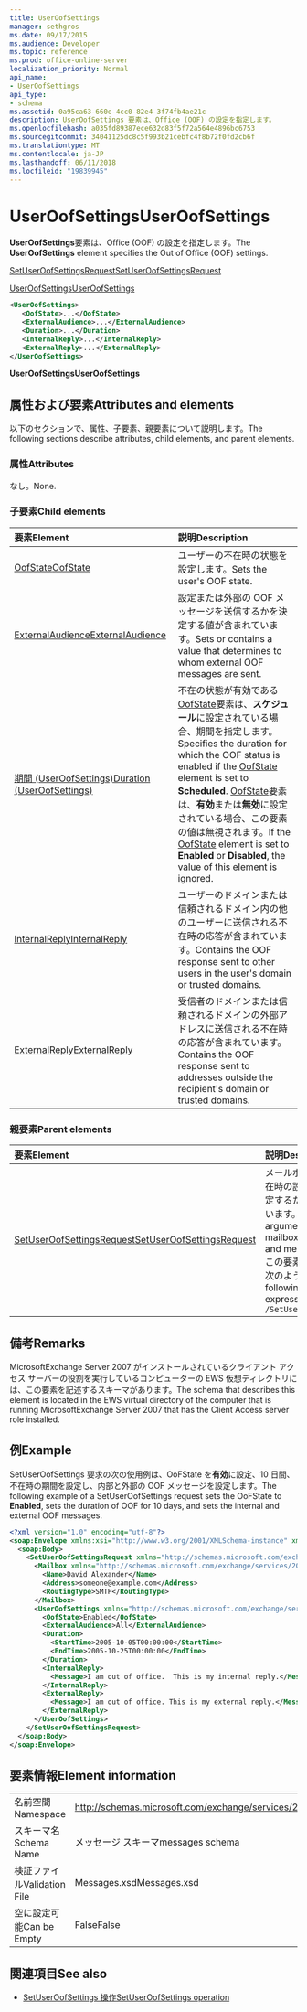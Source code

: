 ```yaml
---
title: UserOofSettings
manager: sethgros
ms.date: 09/17/2015
ms.audience: Developer
ms.topic: reference
ms.prod: office-online-server
localization_priority: Normal
api_name:
- UserOofSettings
api_type:
- schema
ms.assetid: 0a95ca63-660e-4cc0-82e4-3f74fb4ae21c
description: UserOofSettings 要素は、Office (OOF) の設定を指定します。
ms.openlocfilehash: a035fd89387ece632d83f5f72a564e4896bc6753
ms.sourcegitcommit: 34041125dc8c5f993b21cebfc4f8b72f0fd2cb6f
ms.translationtype: MT
ms.contentlocale: ja-JP
ms.lasthandoff: 06/11/2018
ms.locfileid: "19839945"
---
```

# <a name="useroofsettings"></a><span data-ttu-id="81544-103">UserOofSettings</span><span class="sxs-lookup"><span data-stu-id="81544-103">UserOofSettings</span></span>

<span data-ttu-id="81544-104">**UserOofSettings**要素は、Office (OOF) の設定を指定します。</span><span class="sxs-lookup"><span data-stu-id="81544-104">The **UserOofSettings** element specifies the Out of Office (OOF) settings.</span></span> 
  
[<span data-ttu-id="81544-105">SetUserOofSettingsRequest</span><span class="sxs-lookup"><span data-stu-id="81544-105">SetUserOofSettingsRequest</span></span>](setuseroofsettingsrequest.md)
  
[<span data-ttu-id="81544-106">UserOofSettings</span><span class="sxs-lookup"><span data-stu-id="81544-106">UserOofSettings</span></span>](useroofsettings.md)
  
```xml
<UserOofSettings>
   <OofState>...</OofState>
   <ExternalAudience>...</ExternalAudience>
   <Duration>...</Duration>
   <InternalReply>...</InternalReply>
   <ExternalReply>...</ExternalReply>
</UserOofSettings>
```

 <span data-ttu-id="81544-107">**UserOofSettings**</span><span class="sxs-lookup"><span data-stu-id="81544-107">**UserOofSettings**</span></span>
## <a name="attributes-and-elements"></a><span data-ttu-id="81544-108">属性および要素</span><span class="sxs-lookup"><span data-stu-id="81544-108">Attributes and elements</span></span>

<span data-ttu-id="81544-109">以下のセクションで、属性、子要素、親要素について説明します。</span><span class="sxs-lookup"><span data-stu-id="81544-109">The following sections describe attributes, child elements, and parent elements.</span></span>
  
### <a name="attributes"></a><span data-ttu-id="81544-110">属性</span><span class="sxs-lookup"><span data-stu-id="81544-110">Attributes</span></span>

<span data-ttu-id="81544-111">なし。</span><span class="sxs-lookup"><span data-stu-id="81544-111">None.</span></span>
  
### <a name="child-elements"></a><span data-ttu-id="81544-112">子要素</span><span class="sxs-lookup"><span data-stu-id="81544-112">Child elements</span></span>

|<span data-ttu-id="81544-113">**要素**</span><span class="sxs-lookup"><span data-stu-id="81544-113">**Element**</span></span>|<span data-ttu-id="81544-114">**説明**</span><span class="sxs-lookup"><span data-stu-id="81544-114">**Description**</span></span>|
|:-----|:-----|
|[<span data-ttu-id="81544-115">OofState</span><span class="sxs-lookup"><span data-stu-id="81544-115">OofState</span></span>](oofstate.md) <br/> |<span data-ttu-id="81544-116">ユーザーの不在時の状態を設定します。</span><span class="sxs-lookup"><span data-stu-id="81544-116">Sets the user's OOF state.</span></span>  <br/> |
|[<span data-ttu-id="81544-117">ExternalAudience</span><span class="sxs-lookup"><span data-stu-id="81544-117">ExternalAudience</span></span>](externalaudience.md) <br/> |<span data-ttu-id="81544-118">設定または外部の OOF メッセージを送信するかを決定する値が含まれています。</span><span class="sxs-lookup"><span data-stu-id="81544-118">Sets or contains a value that determines to whom external OOF messages are sent.</span></span>  <br/> |
|[<span data-ttu-id="81544-119">期間 (UserOofSettings)</span><span class="sxs-lookup"><span data-stu-id="81544-119">Duration (UserOofSettings)</span></span>](duration-useroofsettings.md) <br/> |<span data-ttu-id="81544-120">不在の状態が有効である[OofState](oofstate.md)要素は、**スケジュール**に設定されている場合、期間を指定します。</span><span class="sxs-lookup"><span data-stu-id="81544-120">Specifies the duration for which the OOF status is enabled if the [OofState](oofstate.md) element is set to **Scheduled**.</span></span> <span data-ttu-id="81544-121">[OofState](oofstate.md)要素は、**有効**または**無効**に設定されている場合、この要素の値は無視されます。</span><span class="sxs-lookup"><span data-stu-id="81544-121">If the [OofState](oofstate.md) element is set to **Enabled** or **Disabled**, the value of this element is ignored.</span></span>  <br/> |
|[<span data-ttu-id="81544-122">InternalReply</span><span class="sxs-lookup"><span data-stu-id="81544-122">InternalReply</span></span>](internalreply.md) <br/> |<span data-ttu-id="81544-123">ユーザーのドメインまたは信頼されるドメイン内の他のユーザーに送信される不在時の応答が含まれています。</span><span class="sxs-lookup"><span data-stu-id="81544-123">Contains the OOF response sent to other users in the user's domain or trusted domains.</span></span>  <br/> |
|[<span data-ttu-id="81544-124">ExternalReply</span><span class="sxs-lookup"><span data-stu-id="81544-124">ExternalReply</span></span>](externalreply.md) <br/> |<span data-ttu-id="81544-125">受信者のドメインまたは信頼されるドメインの外部アドレスに送信される不在時の応答が含まれています。</span><span class="sxs-lookup"><span data-stu-id="81544-125">Contains the OOF response sent to addresses outside the recipient's domain or trusted domains.</span></span>  <br/> |
   
### <a name="parent-elements"></a><span data-ttu-id="81544-126">親要素</span><span class="sxs-lookup"><span data-stu-id="81544-126">Parent elements</span></span>

|<span data-ttu-id="81544-127">**要素**</span><span class="sxs-lookup"><span data-stu-id="81544-127">**Element**</span></span>|<span data-ttu-id="81544-128">**説明**</span><span class="sxs-lookup"><span data-stu-id="81544-128">**Description**</span></span>|
|:-----|:-----|
|[<span data-ttu-id="81544-129">SetUserOofSettingsRequest</span><span class="sxs-lookup"><span data-stu-id="81544-129">SetUserOofSettingsRequest</span></span>](setuseroofsettingsrequest.md) <br/> |<span data-ttu-id="81544-130">メールボックス ユーザーの不在時の設定とメッセージを設定するための引数が含まれています。</span><span class="sxs-lookup"><span data-stu-id="81544-130">Contains the arguments used to set a mailbox user's OOF settings and messages.</span></span>  <br/> <span data-ttu-id="81544-131">この要素への XPath 式は、次のようにします。</span><span class="sxs-lookup"><span data-stu-id="81544-131">The following is the XPath expression to this element:</span></span>  <br/>  `/SetUserOofSettingsRequest` <br/> |
   
## <a name="remarks"></a><span data-ttu-id="81544-132">備考</span><span class="sxs-lookup"><span data-stu-id="81544-132">Remarks</span></span>

<span data-ttu-id="81544-133">MicrosoftExchange Server 2007 がインストールされているクライアント アクセス サーバーの役割を実行しているコンピューターの EWS 仮想ディレクトリには、この要素を記述するスキーマがあります。</span><span class="sxs-lookup"><span data-stu-id="81544-133">The schema that describes this element is located in the EWS virtual directory of the computer that is running MicrosoftExchange Server 2007 that has the Client Access server role installed.</span></span>
  
## <a name="example"></a><span data-ttu-id="81544-134">例</span><span class="sxs-lookup"><span data-stu-id="81544-134">Example</span></span>

<span data-ttu-id="81544-135">SetUserOofSettings 要求の次の使用例は、OoFState を**有効**に設定、10 日間、不在時の期間を設定し、内部と外部の OOF メッセージを設定します。</span><span class="sxs-lookup"><span data-stu-id="81544-135">The following example of a SetUserOofSettings request sets the OoFState to **Enabled**, sets the duration of OOF for 10 days, and sets the internal and external OOF messages.</span></span>
  
```xml
<?xml version="1.0" encoding="utf-8"?>
<soap:Envelope xmlns:xsi="http://www.w3.org/2001/XMLSchema-instance" xmlns:xsd="http://www.w3.org/2001/XMLSchema" xmlns:soap="http://schemas.xmlsoap.org/soap/envelope/">
  <soap:Body>
    <SetUserOofSettingsRequest xmlns="http://schemas.microsoft.com/exchange/services/2006/messages">
      <Mailbox xmlns="http://schemas.microsoft.com/exchange/services/2006/types">
        <Name>David Alexander</Name>
        <Address>someone@example.com</Address>
        <RoutingType>SMTP</RoutingType>
      </Mailbox>
      <UserOofSettings xmlns="http://schemas.microsoft.com/exchange/services/2006/types">
        <OofState>Enabled</OofState>
        <ExternalAudience>All</ExternalAudience>
        <Duration>
          <StartTime>2005-10-05T00:00:00</StartTime>
          <EndTime>2005-10-25T00:00:00</EndTime>
        </Duration>
        <InternalReply>
          <Message>I am out of office.  This is my internal reply.</Message>
        </InternalReply>
        <ExternalReply>
          <Message>I am out of office. This is my external reply.</Message>
        </ExternalReply>
      </UserOofSettings>
    </SetUserOofSettingsRequest>
  </soap:Body>
</soap:Envelope>
```

## <a name="element-information"></a><span data-ttu-id="81544-136">要素情報</span><span class="sxs-lookup"><span data-stu-id="81544-136">Element information</span></span>

|||
|:-----|:-----|
|<span data-ttu-id="81544-137">名前空間</span><span class="sxs-lookup"><span data-stu-id="81544-137">Namespace</span></span>  <br/> |http://schemas.microsoft.com/exchange/services/2006/messages  <br/> |
|<span data-ttu-id="81544-138">スキーマ名</span><span class="sxs-lookup"><span data-stu-id="81544-138">Schema Name</span></span>  <br/> |<span data-ttu-id="81544-139">メッセージ スキーマ</span><span class="sxs-lookup"><span data-stu-id="81544-139">messages schema</span></span>  <br/> |
|<span data-ttu-id="81544-140">検証ファイル</span><span class="sxs-lookup"><span data-stu-id="81544-140">Validation File</span></span>  <br/> |<span data-ttu-id="81544-141">Messages.xsd</span><span class="sxs-lookup"><span data-stu-id="81544-141">Messages.xsd</span></span>  <br/> |
|<span data-ttu-id="81544-142">空に設定可能</span><span class="sxs-lookup"><span data-stu-id="81544-142">Can be Empty</span></span>  <br/> |<span data-ttu-id="81544-143">False</span><span class="sxs-lookup"><span data-stu-id="81544-143">False</span></span>  <br/> |
   
## <a name="see-also"></a><span data-ttu-id="81544-144">関連項目</span><span class="sxs-lookup"><span data-stu-id="81544-144">See also</span></span>

- [<span data-ttu-id="81544-145">SetUserOofSettings 操作</span><span class="sxs-lookup"><span data-stu-id="81544-145">SetUserOofSettings operation</span></span>](setuseroofsettings-operation.md)

